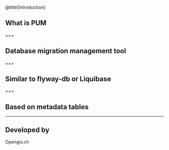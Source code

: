 @title[Introduction]

## What is PUM

+++
## Database migration management tool

+++
## Similar to flyway-db or Liquibase

+++
## Based on metadata tables


---
## Developed by
Opengis.ch